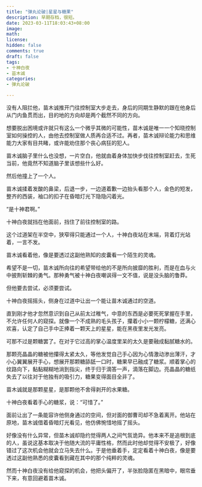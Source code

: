 ```yaml
---
title: "弹丸论破|星星与糖果"
description: 早期存档，很短。 
date: 2023-03-11T18:03:43+08:00 
image: 
math: 
license: 
hidden: false
comments: true
draft: false
tags:
- 十神白夜
- 苗木诚
categories:
- 弹丸论破

---
```


没有人阻拦他，苗木诚推开门往控制室大步走去，身后的同期生静默的跟在他身后从门内鱼贯而出，目的地的方向却是两个截然不同的方向。

想要脱出困境或许就只有这么一个微乎其微的可能性，苗木诚是唯一一个知晓控制室如何操控的人，由他去控制室做人质再合适不过。再者，苗木诚辩论能力和思维能力大家有目共睹，或许能劝住那个丧心病狂的犯人。

苗木诚脑子里什么也没想，一片空白，他就由着身体加快步伐往控制室赶去，生死当前，他竟然不知道脑子里该想些什么好。

然后他撞上了一个人。

苗木诚揉着发酸的鼻梁，后退一步，一边道着歉一边抬头看那个人，金色的短发，整齐的西装，袖口的扣子在昏暗灯光下隐隐闪着光。

“是十神君啊。”

十神白夜就挡在他面前，挡住了前往控制室的路。

这个过道架在半空中，狭窄得只能通过一个人，十神白夜站在末端，背着灯光站着，一言不发。

苗木诚看着他，像是要透过这副他熟知的皮囊看一个陌生的灵魂。

希望不是一切，苗木诚所向往的希望带给他的不是所向披靡的胜利，而是在血与火中披荆斩棘的勇气。那种勇气被十神白夜嘲讽得一文不值，说是没头脑的鲁莽。

但他要去尝试，必须要尝试。

十神白夜摇摇头，侧身在过道中让出一个能让苗木诚通过的空道。

直到刚才他才忽然意识到自己从前太过稚气，中意的东西是必要死死掌握在手里，不允许任何人的窥探。就像一个不成熟的毛头孩子，攥着小小一颗柠檬糖，还满心欢喜，认定了自己手中正捧着一颗天上的星星，能在黑夜里发光发亮。

可那不过是颗糖罢了。在对于它过高的掌心温度里呆的太久是要融成黏腻糖水的。

那颗亮晶晶的糖被他攥得太紧太久，等他发觉自己手心因为心情激动渗出薄汗，才小心翼翼展开手心，想展开那颗糖舔舐一口时，糖果早已融成了糖浆。顺着掌心的纹路向下，黏黏糊糊地淌到指尖，终于归于滴答一声，滴落在脚边。亮晶晶的糖纸失去了以往对于他独有的吸引力，糖果变得面目全非了。

苗木诚就是那颗星星，是那颗他不舍得剥开的水果糖。

十神白夜看着手心的糖浆，说：“可惜了。”

面前让出了一条能容许他侧身通过的空间，但对面的御曹司却不急着离开。他站在原地，苗木诚借着昏暗灯光看见，他仿佛惋惜地摇了摇头。

好像没有什么异常，但苗木诚却隐约觉得两人之间气氛诡异。他本来不是追根到底的人，虽说这基本取决于他随大流的平庸性格，然而此时他却觉得不安极了，好像错过了这次机会他就会立马失去什么。于是他垂着手，定定看着十神白夜，像是要透过这副他熟悉的皮囊看到藏在其中的那个纯粹的灵魂。

然而十神白夜没有给他窥探的机会，他把头偏开了，半张脸隐匿在黑暗中，眼帘垂下来，有意回避着苗木诚。